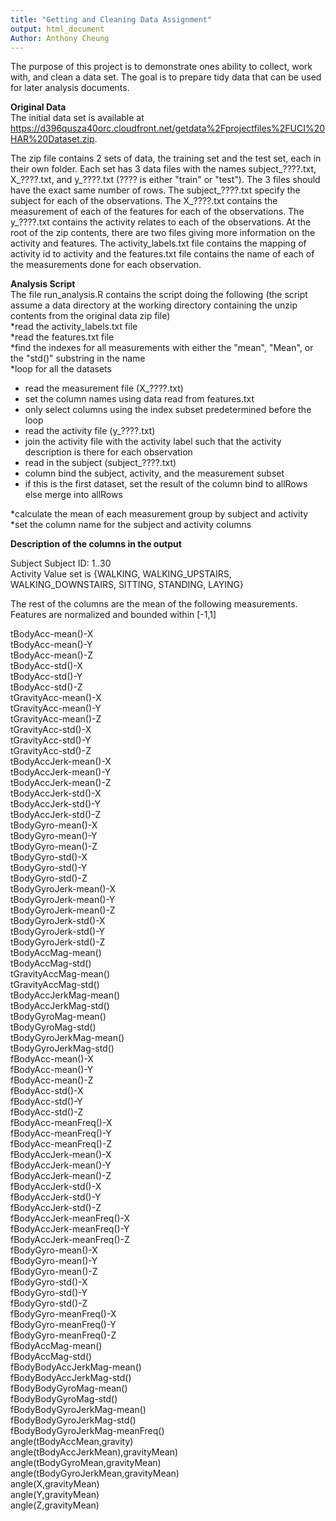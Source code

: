 ```yaml
---
title: "Getting and Cleaning Data Assignment"
output: html_document
Author: Anthony Cheung
---
```


The purpose of this project is to demonstrate ones ability to collect, work with, and clean a data set. The goal is to prepare tidy data that can be used for later analysis documents. 

**Original Data**   
The initial data set is available at <https://d396qusza40orc.cloudfront.net/getdata%2Fprojectfiles%2FUCI%20HAR%20Dataset.zip>.

The zip file contains 2 sets of data, the training set and the test set, each in their own folder. Each set has 3 data files with the names subject_????.txt, X_????.txt, and y_????.txt (???? is either "train" or "test").  The 3 files should have the exact same number of rows. The subject_????.txt specify the subject for each of the observations. The X_????.txt contains the measurement of each of the features for each of the observations. The y_????.txt contains the activity relates to each of the observations.  At the root of the zip contents, there are two files giving more information on the activity and features. The activity_labels.txt file contains the mapping of activity id to activity and the features.txt file contains the name of each of the measurements done for each observation.

**Analysis Script**   
The file run_analysis.R contains the script doing the following (the script assume a data directory at the working directory containing the unzip contents from the original data zip file)    
*read the activity_labels.txt file    
*read the features.txt file    
*find the indexes for all measurements with either the "mean", "Mean", or the "std()" substring in the name    
*loop for all the datasets    
  + read the measurement file  (X_????.txt)    
  + set the column names using data read from features.txt    
  + only select columns using the index subset predetermined before the loop   
  + read the activity file (y_????.txt)    
  + join the activity file with the activity label such that the activity description is there for each observation    
  + read in the subject (subject_????.txt)    
  + column bind the subject, activity, and the measurement subset    
  + if this is the first dataset, set the result of the column bind to allRows else merge into allRows   
  
*calculate the mean of each measurement group by subject and activity    
*set the column name for the subject and activity columns    

**Description of the columns in the output**

Subject   Subject ID: 1..30   
Activity  Value set is {WALKING, WALKING_UPSTAIRS, WALKING_DOWNSTAIRS, SITTING, STANDING, LAYING}   

The rest of the columns are the mean of the following measurements. Features are normalized and bounded within [-1,1]

tBodyAcc-mean()-X   
tBodyAcc-mean()-Y   
tBodyAcc-mean()-Z   
tBodyAcc-std()-X   
tBodyAcc-std()-Y   
tBodyAcc-std()-Z   
tGravityAcc-mean()-X   
tGravityAcc-mean()-Y   
tGravityAcc-mean()-Z   
tGravityAcc-std()-X   
tGravityAcc-std()-Y   
tGravityAcc-std()-Z   
tBodyAccJerk-mean()-X   
tBodyAccJerk-mean()-Y   
tBodyAccJerk-mean()-Z   
tBodyAccJerk-std()-X   
tBodyAccJerk-std()-Y   
tBodyAccJerk-std()-Z   
tBodyGyro-mean()-X   
tBodyGyro-mean()-Y   
tBodyGyro-mean()-Z   
tBodyGyro-std()-X   
tBodyGyro-std()-Y   
tBodyGyro-std()-Z   
tBodyGyroJerk-mean()-X   
tBodyGyroJerk-mean()-Y   
tBodyGyroJerk-mean()-Z   
tBodyGyroJerk-std()-X   
tBodyGyroJerk-std()-Y   
tBodyGyroJerk-std()-Z   
tBodyAccMag-mean()   
tBodyAccMag-std()   
tGravityAccMag-mean()   
tGravityAccMag-std()   
tBodyAccJerkMag-mean()   
tBodyAccJerkMag-std()   
tBodyGyroMag-mean()   
tBodyGyroMag-std()   
tBodyGyroJerkMag-mean()    
tBodyGyroJerkMag-std()   
fBodyAcc-mean()-X   
fBodyAcc-mean()-Y   
fBodyAcc-mean()-Z   
fBodyAcc-std()-X   
fBodyAcc-std()-Y   
fBodyAcc-std()-Z   
fBodyAcc-meanFreq()-X   
fBodyAcc-meanFreq()-Y   
fBodyAcc-meanFreq()-Z   
fBodyAccJerk-mean()-X   
fBodyAccJerk-mean()-Y   
fBodyAccJerk-mean()-Z   
fBodyAccJerk-std()-X   
fBodyAccJerk-std()-Y   
fBodyAccJerk-std()-Z   
fBodyAccJerk-meanFreq()-X   
fBodyAccJerk-meanFreq()-Y   
fBodyAccJerk-meanFreq()-Z   
fBodyGyro-mean()-X   
fBodyGyro-mean()-Y   
fBodyGyro-mean()-Z   
fBodyGyro-std()-X   
fBodyGyro-std()-Y   
fBodyGyro-std()-Z   
fBodyGyro-meanFreq()-X   
fBodyGyro-meanFreq()-Y   
fBodyGyro-meanFreq()-Z   
fBodyAccMag-mean()   
fBodyAccMag-std()   
fBodyBodyAccJerkMag-mean()   
fBodyBodyAccJerkMag-std()   
fBodyBodyGyroMag-mean()   
fBodyBodyGyroMag-std()   
fBodyBodyGyroJerkMag-mean()   
fBodyBodyGyroJerkMag-std()   
fBodyBodyGyroJerkMag-meanFreq()   
angle(tBodyAccMean,gravity)   
angle(tBodyAccJerkMean),gravityMean)   
angle(tBodyGyroMean,gravityMean)   
angle(tBodyGyroJerkMean,gravityMean)   
angle(X,gravityMean)   
angle(Y,gravityMean)   
angle(Z,gravityMean)   
